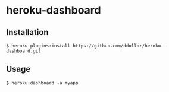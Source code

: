 # heroku-dashboard

## Installation

    $ heroku plugins:install https://github.com/ddollar/heroku-dashboard.git
    
## Usage

    $ heroku dashboard -a myapp